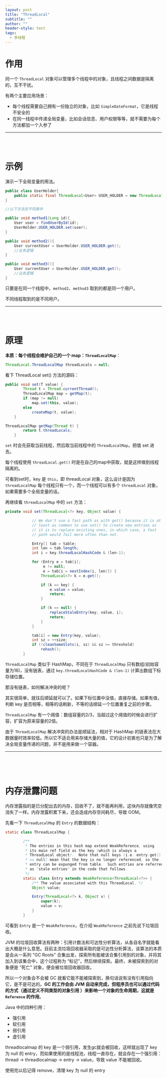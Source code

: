 ```yaml
---
layout: post
title: "ThreadLocal"
subtitle: ""
author: ""
header-style: text
tags:
  - 多线程
---
```




# 作用

同一个 `ThreadLocal` 对象可以管理多个线程中的对象，且线程之间数据是隔离的，互不干扰。

有两个主要应用场景：

- 每个线程需要自己拥有一份独立的对象，比如 `SimpleDateFormat`，它是线程不安全的
- 在同一线程中传递全局变量，比如会话信息、用户权限等等，就不需要为每个方法都加一个入参了

------

<br/><br/>





# 示例

演示一下全局变量的用法。

```java
public class UserHolder{
    public static final ThreadLocal<User> USER_HOLDER = new ThreadLocal<>();
}

//以下方法在不同类中

public void method1(Long id){
    User user = findUserById(id);
    UserHolder.USER_HOLDER.set(user);
}

public void method2(){
    User currentUser = UserHolder.USER_HOLDER.get();
    //业务逻辑
}

public void method3(){
    User currentUser = UserHolder.USER_HOLDER.get();
    //业务逻辑
}
```

只要是在同一个线程中，`method2`、`method3`  取到的都是同一个用户。

不同线程取到的是不同用户。

------

<br/><br/>





# 原理

**本质：每个线程会维护自己的一个 map：`ThreadLocalMap`**：

```java
ThreadLocal.ThreadLocalMap threadLocals = null;
```



看下 ThreadLocal set() 方法的源码：

```java
public void set(T value) {
        Thread t = Thread.currentThread();
        ThreadLocalMap map = getMap(t);
        if (map != null)
            map.set(this, value);
        else
            createMap(t, value);
    }
```

```java
ThreadLocalMap getMap(Thread t) {
        return t.threadLocals;
    }
```

`set` 时会先获取当前线程，然后取当前线程中的 `ThreadLocalMap`，把值 set 进去。

每个线程使用 `threadLocal.get()` 时是在自己的map中获取，就是这样做到线程隔离的。



可看到set时，key 是 `this`，即 threadLocal 对象，这么设计是因为 `threadLocalMap` 每个线程只有一个，而一个线程可以有多个 `threadLocal` 对象，如果需要多个全局变量的话。



再继续看 `threadLocalMap` 中的 `set` 方法：

```java
private void set(ThreadLocal<?> key, Object value) {

            // We don't use a fast path as with get() because it is at
            // least as common to use set() to create new entries as
            // it is to replace existing ones, in which case, a fast
            // path would fail more often than not.

            Entry[] tab = table;
            int len = tab.length;
            int i = key.threadLocalHashCode & (len-1);

            for (Entry e = tab[i];
                 e != null;
                 e = tab[i = nextIndex(i, len)]) {
                ThreadLocal<?> k = e.get();

                if (k == key) {
                    e.value = value;
                    return;
                }

                if (k == null) {
                    replaceStaleEntry(key, value, i);
                    return;
                }
            }

            tab[i] = new Entry(key, value);
            int sz = ++size;
            if (!cleanSomeSlots(i, sz) && sz >= threshold)
                rehash();
        }
```

`ThreadLocalMap` 类似于 HashMap，不同在于 `ThreadLocalMap` 只有数组(初始容量为16)，没有链表，通过 `key.threadLocalHashCode & (len-1)` 计算出数组下标存储位置。

那没有链表，如何解决冲突的呢？

其实很简单，就往后顺延就可以了。如果下标位置中没值，直接存储。如果有值，判断 key 是否相等，相等的话刷新，不等的话顺延一个位置重复之前的步骤。

`ThreadLocalMap` 有一个阈值：数组容量的$2/3$，当超过这个阈值的时候会进行扩容，扩容为原来容量的2倍。

由于 `ThreadLocalMap` 解决冲突的办法是顺延法，相对于 HashMap 的链表法在大数据量时效率较低。所以它不适合用来存储大量的值，它的设计初衷也只是为了解决全局变量传递的问题，并不是用来做一个容器。

------

<br/><br/><br/>









# 内存泄露问题

内存泄露指的是已分配出去的内存，回收不了，就不能再利用，这块内存就像凭空消失了一样。内存泄露积累下来，还会造成内存空间耗尽，导致 OOM。



先看一下 `ThreadLocalMap` 的 `Entry` 的数据结构：

```java
static class ThreadLocalMap {

        /**
         * The entries in this hash map extend WeakReference, using
         * its main ref field as the key (which is always a
         * ThreadLocal object).  Note that null keys (i.e. entry.get()
         * == null) mean that the key is no longer referenced, so the
         * entry can be expunged from table.  Such entries are referred to
         * as "stale entries" in the code that follows.
         */
        static class Entry extends WeakReference<ThreadLocal<?>> {
            /** The value associated with this ThreadLocal. */
            Object value;

            Entry(ThreadLocal<?> k, Object v) {
                super(k);
                value = v;
            }
        }
```

可看到 `Entry` 是一个 `WeakReference`，在介绍 `WeakReference`  之前先说下垃圾回收。

 JVM 的垃圾回收算法有两种：引用计数法和可达性分析算法，从各自名字就能看出大概是什么意思。目前主流垃圾回收器采取的是可达性分析算法，该算法的本质是会从一系列 "GC Roots" 合集出发，探索所有能被该合集引用到的对象，并将其加入到该集合中，这个过程称为 “标记”，然后继续探索。最终，未被探索到的对象便是 “死亡” 对象，便会被垃圾回收器回收。

所以一个对象会不会被 GC 就看它能不能被探索到，换句话说有没有引用指向它，是不是可达的。**GC 的工作会由 JVM 自动来完成，但程序员也可以通过代码的方式（通过定义不同类型的对象引用 ）来影响一个对象的生命周期，这就是 `Reference` 的作用**。

Java 中的四种引用：

- 强引用
- 软引用
- 弱引用
- 虚引用

threadlocalmap 的 key 是一个弱引用，发生gc就会被回收，这样就出现了 key 为 null 的 entry，而如果使用的是线程池，线程一直存在，就会存在一个强引用：thread -> threadlocalmap -> entry -> value，导致 value 不能被回收。

使用完以后记得 remove，清理 key 为 null 的 entry